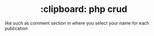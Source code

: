 <h1 align="center"> :clipboard: php crud </h1>
like such as comment section in where you select your name for each publication

